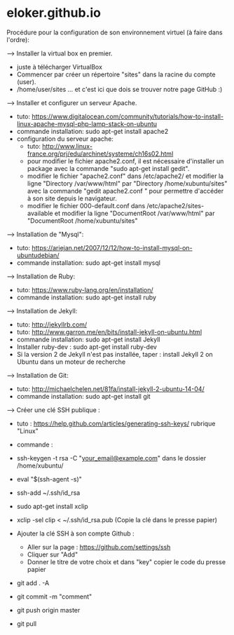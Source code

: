 eloker.github.io
================

Procédure pour la configuration de son environnement virtuel (à faire dans l'ordre):

--> Installer la virtual box en premier.
- juste à télécharger VirtualBox
- Commencer par créer un répertoire "sites" dans la racine du compte (user).   
- /home/user/sites … et c'est ici que dois se trouver notre page GitHub :)

--> Installer et configurer un serveur Apache.
- tuto: https://www.digitalocean.com/community/tutorials/how-to-install-linux-apache-mysql-php-lamp-stack-on-ubuntu
- commande installation: sudo apt-get install apache2
- configuration du serveur apache:
	- tuto: http://www.linux-france.org/prj/edu/archinet/systeme/ch16s02.html
	- pour modifier le fichier apache2.conf, il est nécessaire d'installer un package avec la commande "sudo apt-get install gedit". 
	- modifier le fichier "apache2.conf" dans /etc/apache2/ et modifier la ligne "Directory /var/www/html" par "Directory /home/xubuntu/sites" avec la commande "gedit apache2.conf " pour permettre d'accéder à son site depuis le navigateur.
	- modifier le fichier 000-default.conf dans /etc/apache2/sites-available et modifier la ligne "DocumentRoot /var/www/html" par "DocumentRoot /home/xubuntu/sites"

--> Installation de "Mysql":
- tuto: https://ariejan.net/2007/12/12/how-to-install-mysql-on-ubuntudebian/
- commande installation: sudo apt-get install mysql

--> Installation de Ruby:
- tuto: https://www.ruby-lang.org/en/installation/
- commande installation: sudo apt-get install ruby

--> Installation de Jekyll:
- tuto: http://jekyllrb.com/
- tuto: http://www.garron.me/en/bits/install-jekyll-on-ubuntu.html
- commande installation: sudo apt-get install Jekyll
- Installer ruby-dev : sudo apt-get install ruby-dev
- Si la version 2 de Jekyll n'est pas installée, taper : install Jekyll 2 on Ubuntu dans un moteur de recherche

--> Installation de Git:
- tuto: http://michaelchelen.net/81fa/install-jekyll-2-ubuntu-14-04/
- commande installation: sudo apt-get install git

--> Créer une clé SSH publique :
- tuto : https://help.github.com/articles/generating-ssh-keys/ rubrique "Linux"
- commande :
- ssh-keygen -t rsa -C "your_email@example.com" dans le dossier /home/xubuntu/
- eval "$(ssh-agent -s)"
- ssh-add ~/.ssh/id_rsa
- sudo apt-get install xclip
- xclip -sel clip < ~/.ssh/id_rsa.pub (Copie la clé dans le presse papier)

- Ajouter la clé SSH à son compte Github :
	- Aller sur la page : https://github.com/settings/ssh
	- Cliquer sur "Add"
	- Donner le titre de votre choix et dans "key" copier le code du presse papier

- git add . -A
- git commit -m "comment"
- git push origin master
- git pull
